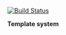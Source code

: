 [![Build Status](https://travis-ci.org/eniqen/template.system.svg?branch=master)](https://travis-ci.org/eniqen/template.system)

**Template system**